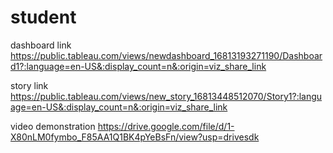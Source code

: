 # student

dashboard link https://public.tableau.com/views/newdashboard_16813193271190/Dashboard1?:language=en-US&:display_count=n&:origin=viz_share_link


story link https://public.tableau.com/views/new_story_16813448512070/Story1?:language=en-US&:display_count=n&:origin=viz_share_link

video demonstration https://drive.google.com/file/d/1-X80nLM0fymbo_F85AA1Q1BK4pYeBsFn/view?usp=drivesdk
